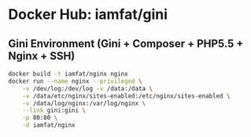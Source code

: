 Docker Hub: iamfat/gini
===========

## Gini Environment (Gini + Composer + PHP5.5 + Nginx + SSH)
```bash
docker build -t iamfat/nginx nginx
docker run --name nginx --privileged \
    -v /dev/log:/dev/log -v /data:/data \
    -v /data/etc/nginx/sites-enabled:/etc/nginx/sites-enabled \
    -v /data/log/nginx:/var/log/nginx \
    --link gini:gini \
    -p 80:80 \
    -d iamfat/nginx
```